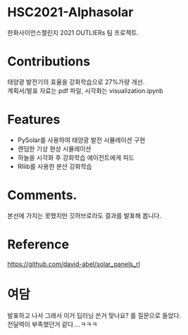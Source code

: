 #  HSC2021-Alphasolar
한화사이언스챌린지 2021 OUTLIERs 팀 프로젝트.   

# Contributions
태양광 발전기의 효율을 강화학습으로 27%가량 개선.  
계획서/발표 자료는 pdf 파일, 시각화는 visualization.ipynb   

# Features
- PySolar를 사용하여 태양광 발전 시뮬레이션 구현     
- 랜덤한 기상 현상 시뮬레이션   
- 하늘을 시각화 후 강화학습 에이전트에게 피드    
- Rllib를 사용한 분산 강화학습   

# Comments.  
본선에 가지는 못했지만 깃허브로라도 결과를 발표해 봅니다.  

# Reference
https://github.com/david-abel/solar_panels_rl

# 여담
발표하고 나서 그래서 이거 딥러닝 쓴거 맞나요? 를 질문으로 들었다.  
전달력이 부족했던거 같다....ㅋㅋㅋ
